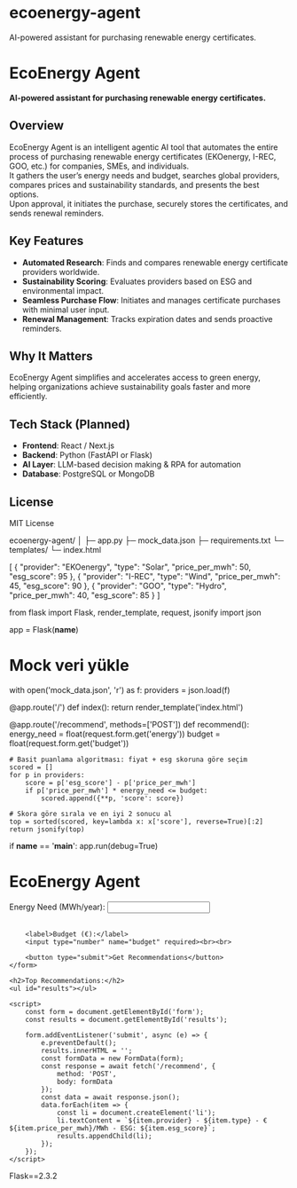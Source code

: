 # ecoenergy-agent
AI-powered assistant for purchasing renewable energy certificates.
# EcoEnergy Agent

**AI-powered assistant for purchasing renewable energy certificates.**

## Overview
EcoEnergy Agent is an intelligent agentic AI tool that automates the entire process of purchasing renewable energy certificates (EKOenergy, I-REC, GOO, etc.) for companies, SMEs, and individuals.  
It gathers the user’s energy needs and budget, searches global providers, compares prices and sustainability standards, and presents the best options.  
Upon approval, it initiates the purchase, securely stores the certificates, and sends renewal reminders.

## Key Features
- **Automated Research**: Finds and compares renewable energy certificate providers worldwide.
- **Sustainability Scoring**: Evaluates providers based on ESG and environmental impact.
- **Seamless Purchase Flow**: Initiates and manages certificate purchases with minimal user input.
- **Renewal Management**: Tracks expiration dates and sends proactive reminders.

## Why It Matters
EcoEnergy Agent simplifies and accelerates access to green energy, helping organizations achieve sustainability goals faster and more efficiently.

## Tech Stack (Planned)
- **Frontend**: React / Next.js
- **Backend**: Python (FastAPI or Flask)
- **AI Layer**: LLM-based decision making & RPA for automation
- **Database**: PostgreSQL or MongoDB

## License
MIT License


ecoenergy-agent/
│
├─ app.py
├─ mock_data.json
├─ requirements.txt
└─ templates/
    └─ index.html

[
  {
    "provider": "EKOenergy",
    "type": "Solar",
    "price_per_mwh": 50,
    "esg_score": 95
  },
  {
    "provider": "I-REC",
    "type": "Wind",
    "price_per_mwh": 45,
    "esg_score": 90
  },
  {
    "provider": "GOO",
    "type": "Hydro",
    "price_per_mwh": 40,
    "esg_score": 85
  }
]

from flask import Flask, render_template, request, jsonify
import json

app = Flask(__name__)

# Mock veri yükle
with open('mock_data.json', 'r') as f:
    providers = json.load(f)

@app.route('/')
def index():
    return render_template('index.html')

@app.route('/recommend', methods=['POST'])
def recommend():
    energy_need = float(request.form.get('energy'))
    budget = float(request.form.get('budget'))

    # Basit puanlama algoritması: fiyat + esg skoruna göre seçim
    scored = []
    for p in providers:
        score = p['esg_score'] - p['price_per_mwh']
        if p['price_per_mwh'] * energy_need <= budget:
            scored.append({**p, 'score': score})

    # Skora göre sırala ve en iyi 2 sonucu al
    top = sorted(scored, key=lambda x: x['score'], reverse=True)[:2]
    return jsonify(top)

if __name__ == '__main__':
    app.run(debug=True)

<!DOCTYPE html>
<html>
<head>
    <title>EcoEnergy Agent Demo</title>
</head>
<body>
    <h1>EcoEnergy Agent</h1>
    <form id="form">
        <label>Energy Need (MWh/year):</label>
        <input type="number" name="energy" required><br><br>

        <label>Budget (€):</label>
        <input type="number" name="budget" required><br><br>

        <button type="submit">Get Recommendations</button>
    </form>

    <h2>Top Recommendations:</h2>
    <ul id="results"></ul>

    <script>
        const form = document.getElementById('form');
        const results = document.getElementById('results');

        form.addEventListener('submit', async (e) => {
            e.preventDefault();
            results.innerHTML = '';
            const formData = new FormData(form);
            const response = await fetch('/recommend', {
                method: 'POST',
                body: formData
            });
            const data = await response.json();
            data.forEach(item => {
                const li = document.createElement('li');
                li.textContent = `${item.provider} - ${item.type} - €${item.price_per_mwh}/MWh - ESG: ${item.esg_score}`;
                results.appendChild(li);
            });
        });
    </script>
</body>
</html>


Flask==2.3.2




